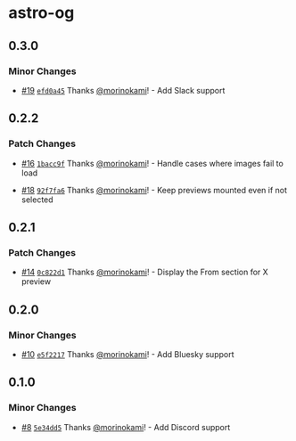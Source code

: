 # astro-og

## 0.3.0

### Minor Changes

- [#19](https://github.com/morinokami/astro-og/pull/19) [`efd0a45`](https://github.com/morinokami/astro-og/commit/efd0a45123aae3e10280883bec735ac4780c5b96) Thanks [@morinokami](https://github.com/morinokami)! - Add Slack support

## 0.2.2

### Patch Changes

- [#16](https://github.com/morinokami/astro-og/pull/16) [`1bacc9f`](https://github.com/morinokami/astro-og/commit/1bacc9f3841a8d52ba3c1d2b09c9241342eea84b) Thanks [@morinokami](https://github.com/morinokami)! - Handle cases where images fail to load

- [#18](https://github.com/morinokami/astro-og/pull/18) [`92f7fa6`](https://github.com/morinokami/astro-og/commit/92f7fa6d88286d4f196ad8a62209e4e1a53577ab) Thanks [@morinokami](https://github.com/morinokami)! - Keep previews mounted even if not selected

## 0.2.1

### Patch Changes

- [#14](https://github.com/morinokami/astro-og/pull/14) [`0c822d1`](https://github.com/morinokami/astro-og/commit/0c822d159949fe0b1fe124ecee5c7fdcfe4ce098) Thanks [@morinokami](https://github.com/morinokami)! - Display the From section for X preview

## 0.2.0

### Minor Changes

- [#10](https://github.com/morinokami/astro-og/pull/10) [`e5f2217`](https://github.com/morinokami/astro-og/commit/e5f2217b9c6077c0b7ddce91061506534df9df35) Thanks [@morinokami](https://github.com/morinokami)! - Add Bluesky support

## 0.1.0

### Minor Changes

- [#8](https://github.com/morinokami/astro-og/pull/8) [`5e34dd5`](https://github.com/morinokami/astro-og/commit/5e34dd50a48226ac29fa40da4bc253a4b6e25a5d) Thanks [@morinokami](https://github.com/morinokami)! - Add Discord support
